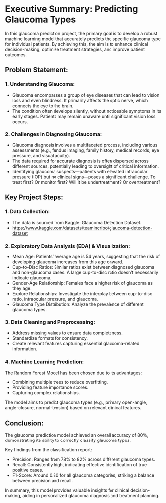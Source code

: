 # Executive Summary: Predicting Glaucoma Types

In this glaucoma prediction project, the primary goal is to develop a robust machine learning model that accurately predicts the specific glaucoma type for individual patients. 
By achieving this, the aim is to enhance clinical decision-making, optimize treatment strategies, and improve patient outcomes.

## Problem Statement:

### 1.	Understanding Glaucoma:
- Glaucoma encompasses a group of eye diseases that can lead to vision loss and even blindness. It primarily affects the optic nerve, which connects the eye to the brain.
- The condition often develops silently, without noticeable symptoms in its early stages. Patients may remain unaware until significant vision loss occurs.

### 2.	Challenges in Diagnosing Glaucoma:
- Glaucoma diagnosis involves a multifaceted process, including various assessments (e.g., fundus imaging, family history, medical records, eye pressure, and visual acuity).
- The data required for accurate diagnosis is often dispersed across different sources, potentially leading to oversight of critical information.
- Identifying glaucoma suspects—patients with elevated intraocular pressure (IOP) but no clinical signs—poses a significant challenge. To treat first? Or monitor first? Will it be undertreatment? Or overtreatment?


## Key Project Steps:
### 1.	Data Collection:
- The data is sourced from Kaggle: Glaucoma Detection Dataset.
- https://www.kaggle.com/datasets/teamincribo/glaucoma-detection-dataset

### 2.	Exploratory Data Analysis (EDA) & Visualization:
  - Mean Age: Patients’ average age is 54 years, suggesting that the risk of developing glaucoma increases from this age onward.
  - Cup-to-Disc Ratios: Similar ratios exist between diagnosed glaucoma and non-glaucoma cases. A large cup-to-disc ratio doesn’t necessarily indicate glaucoma.
  - Gender-Age Relationship: Females face a higher risk of glaucoma as they age.
  - Explore Relationships: Investigate the interplay between cup-to-disc ratio, intraocular pressure, and glaucoma.
  - Glaucoma Type Distribution: Analyze the prevalence of different glaucoma types.

### 3.	Data Cleaning and Preprocessing:
  - Address missing values to ensure data completeness.
  - Standardize formats for consistency.
  - Create relevant features capturing essential glaucoma-related information.

### 4.	Machine Learning Prediction:
   
The Random Forest Model has been chosen due to its advantages:
  -	Combining multiple trees to reduce overfitting.
  -	Providing feature importance scores.
  - Capturing complex relationships.

 The model aims to predict glaucoma types (e.g., primary open-angle, angle-closure, normal-tension) based on relevant clinical features.

## Conclusion:

The glaucoma prediction model achieved an overall accuracy of 80%, demonstrating its ability to correctly classify glaucoma types.
  
Key findings from the classification report:
- Precision: Ranges from 78% to 82% across different glaucoma types.
- Recall: Consistently high, indicating effective identification of true positive cases.
- F1-Score: Around 0.80 for all glaucoma categories, striking a balance between precision and recall.

 In summary, this model provides valuable insights for clinical decision-making, aiding in personalized glaucoma diagnosis and treatment planning.

